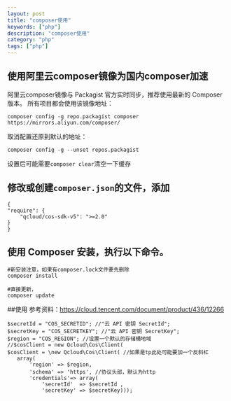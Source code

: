 ```yaml
---
layout: post
title: "composer使用"
keywords: ["php"]
description: "composer使用"
category: "php"
tags: ["php"]
---
```

## 使用阿里云composer镜像为国内composer加速

阿里云composer镜像与 Packagist 官方实时同步，推荐使用最新的 Composer 版本。
所有项目都会使用该镜像地址：

```
composer config -g repo.packagist composer https://mirrors.aliyun.com/composer/
```

取消配置还原到默认的地址：
```
composer config -g --unset repos.packagist
```

设置后可能需要`composer clear`清空一下缓存 

## 修改或创建`composer.json`的文件，添加
```
{
"require": {
    "qcloud/cos-sdk-v5": ">=2.0"
}
}
```

## 使用 Composer 安装，执行以下命令。
```
#新安装注意，如果有composer.lock文件要先删除
composer install

#直接更新，
composer update

```

##使用
参考资料：https://cloud.tencent.com/document/product/436/12266
```
$secretId = "COS_SECRETID"; //"云 API 密钥 SecretId";
$secretKey = "COS_SECRETKEY"; //"云 API 密钥 SecretKey";
$region = "COS_REGION"; //设置一个默认的存储桶地域
//$cosClient = new Qcloud\Cos\Client(
$cosClient = \new Qcloud\Cos\Client( //如果是tp此处可能要加一个反斜杠
   array(
       'region' => $region,
       'schema' => 'https', //协议头部，默认为http
       'credentials'=> array(
           'secretId'  => $secretId ,
           'secretKey' => $secretKey)));
```

